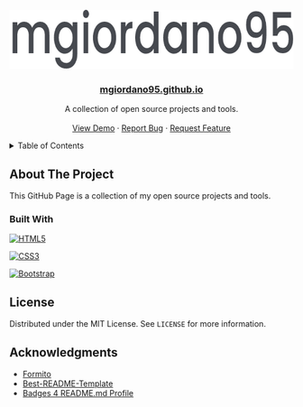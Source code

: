 <!-- Project Logo -->
<br />
<div align="center">
  <a href="https://github.com/mgiordano95/mgiordano95.github.io/">
    <img src="assets/logo/logo-dark.png" alt="Logo" width="687" height="105">
  </a>

  <h3 align="center">
    <a href="https://mgiordano95.github.io/">mgiordano95.github.io</a>
  </h3>

  <p align="center">
    A collection of open source projects and tools.
    <br />
    <br />
    <a href="https://mgiordano95.github.io/">View Demo</a>
    ·
    <a href="https://github.com/mgiordano95/mgiordano95.github.io/issues">Report Bug</a>
    ·
    <a href="https://github.com/mgiordano95/mgiordano95.github.io/issues">Request Feature</a>
  </p>
</div>

<!-- Table Of Contents -->
<details>
  <summary>Table of Contents</summary>
  <ol>
    <li>
      <a href="#about-the-project">About The Project</a>
      <ul>
        <li><a href="#built-with">Built With</a></li>
      </ul>
    </li>
    <li><a href="#license">License</a></li>
    <li><a href="#acknowledgments">Acknowledgments</a></li>
  </ol>
</details>

<!-- ABOUT THE PROJECT -->
## About The Project

This GitHub Page is a collection of my open source projects and tools.

### Built With

[![HTML5][html5]][html5-url]

[![CSS3][css3]][css3-url]

[![Bootstrap][bootstrap]][botstrap-url]


<!-- License -->
## License

Distributed under the MIT License. See `LICENSE` for more information.

<!-- Acknowledgments -->
## Acknowledgments


* [Formito](https://formito.com/)
* [Best-README-Template](https://github.com/othneildrew/Best-README-Template)
* [Badges 4 README.md Profile](https://github.com/alexandresanlim/Badges4-README.md-Profile)


<!-- MARKDOWN LINKS & IMAGES -->
<!-- https://www.markdownguide.org/basic-syntax/#reference-style-links -->
[bootstrap]: https://img.shields.io/badge/Bootstrap-563D7C?style=for-the-badge&logo=bootstrap&logoColor=white
[html5]: https://img.shields.io/badge/HTML5-E34F26?style=for-the-badge&logo=html5&logoColor=white
[css3]: https://img.shields.io/badge/CSS3-1572B6?style=for-the-badge&logo=css3&logoColor=white


[botstrap-url]: https://github.com/othneildrew/Best-README-Template/graphs/contributors
[html5-url]: https://www.w3schools.com/html/
[css3-url]: https://www.w3schools.com/css/